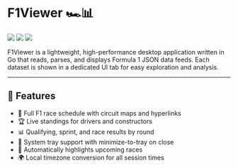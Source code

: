 # F1Viewer 🏎️📊

[![](https://github.com/mphartzheim/f1viewer/actions/workflows/release.yml/badge.svg)](https://github.com/mphartzheim/f1viewer/actions)
[![](https://img.shields.io/github/v/tag/mphartzheim/f1viewer?label=version)](https://github.com/mphartzheim/f1viewer/releases)
[![](https://img.shields.io/badge/built%20with-Fyne-blue)](https://fyne.io)

F1Viewer is a lightweight, high-performance desktop application written in Go that reads, parses, and displays Formula 1 JSON data feeds. Each dataset is shown in a dedicated UI tab for easy exploration and analysis.

---

## 🚀 Features

- 📅 Full F1 race schedule with circuit maps and hyperlinks  
- 🏆 Live standings for drivers and constructors  
- 📊 Qualifying, sprint, and race results by round  
- 🔔 System tray support with minimize-to-tray on close  
- 🧭 Automatically highlights upcoming races  
- 🌍 Local timezone conversion for all session times  
